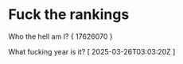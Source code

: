 # Fuck the rankings

Who the hell am I?
{ 17626070 }

What fucking year is it?
[ 2025-03-26T03:03:20Z ]
